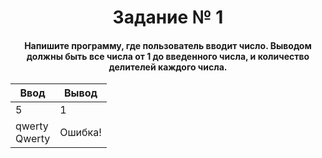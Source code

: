 <h1 align="center">Задание № 1</h1>

<h4 align="center">Напишите программу, где пользователь вводит число. Выводом должны быть все числа от 1 до введенного числа, и количество делителей каждого числа.</h4>

| Ввод | Вывод |
|----------|----------|
| 5 | 1 | 1</br>2 | 2</br>3 | 2</br>4 | 3</br>5 | 2 |
| qwerty</br>Qwerty | Ошибка! |
